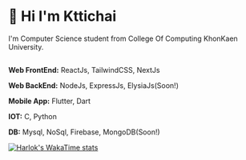 
# 👋 Hi I'm Kttichai


I'm Computer Science student from College Of Computing KhonKaen University. 


## <Tech Stack/>

**Web FrontEnd:** ReactJs, TailwindCSS, NextJs

**Web BackEnd:** NodeJs, ExpressJs, ElysiaJs(Soon!)

**Mobile App:** Flutter, Dart

**IOT:** C, Python

**DB:** Mysql, NoSql, Firebase, MongoDB(Soon!)

[![Harlok's WakaTime stats](https://github-readme-stats.vercel.app/api/wakatime?username=KTCRSW)](https://github.com/anuraghazra/github-readme-stats)
